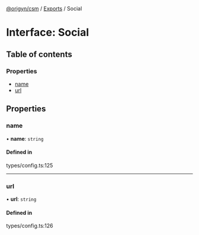 [@origyn/csm](../README.md) / [Exports](../modules.md) / Social

# Interface: Social

## Table of contents

### Properties

- [name](Social.md#name)
- [url](Social.md#url)

## Properties

### name

• **name**: `string`

#### Defined in

types/config.ts:125

___

### url

• **url**: `string`

#### Defined in

types/config.ts:126
